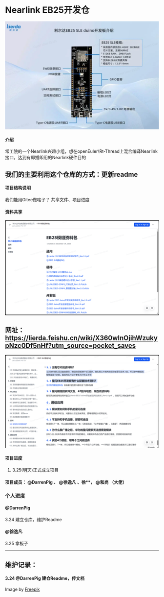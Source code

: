 # Nearlink EB25开发仓
![输入图片说明](image/EB25.png)

#### 介绍
常工院的一个Nearlink兴趣小组，想在openEuler\Rt-Thread上混合编译Nearlink接口，达到有即插即用的Nearlink硬件目的


## 我们的主要利用这个仓库的方式：更新readme


#### 项目结构说明
我们能用Gitee做啥子？
共享文件、项目进度


#### 资料共享

![官方的资料包截图](image/%E5%AE%98%E6%96%B9%E7%9A%84%E8%B5%84%E6%96%99%E5%8C%85%E6%88%AA%E5%9B%BE.png)
## 网址：https://lierda.feishu.cn/wiki/X360wInOjihWzukypNzc0Df5nHf?utm_source=pocket_saves
![输入图片说明](image/FAQ%E6%88%AA%E5%9B%BE.png)
#### 项目进度
1.  3.25(明天)正式成立项目

#### 项目成员： @DarrenPig 、 @徐逸凡 、徐**， @和尚 （大佬）

### 个人进度

####  @DarrenPig 
3.24 建立仓库，维护Readme

####  @徐逸凡 
3.25 拿板子

---
## 维护记录：
#### 3.24 @DarrenPig 建仓Readme，传文档


Image by <a href="https://www.freepik.com/free-psd/flat-design-plant-shop-template_40201855.htm#&position=26&from_view=author&uuid=eb059247-9847-433e-a0fe-1d7692fcd229">Freepik</a>
